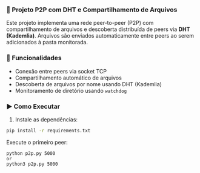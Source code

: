 ### 📡 Projeto P2P com DHT e Compartilhamento de Arquivos

Este projeto implementa uma rede peer-to-peer (P2P) com compartilhamento de arquivos e descoberta distribuída de peers via **DHT (Kademlia)**. Arquivos são enviados automaticamente entre peers ao serem adicionados à pasta monitorada.

### 🧩 Funcionalidades

- Conexão entre peers via socket TCP
- Compartilhamento automático de arquivos
- Descoberta de arquivos por nome usando DHT (Kademlia)
- Monitoramento de diretório usando `watchdog`


### ▶️ Como Executar

1. Instale as dependências:

```bash
pip install -r requirements.txt


```
Execute o primeiro peer:
```commandline
python p2p.py 5000
or
python3 p2p.py 5000
```

